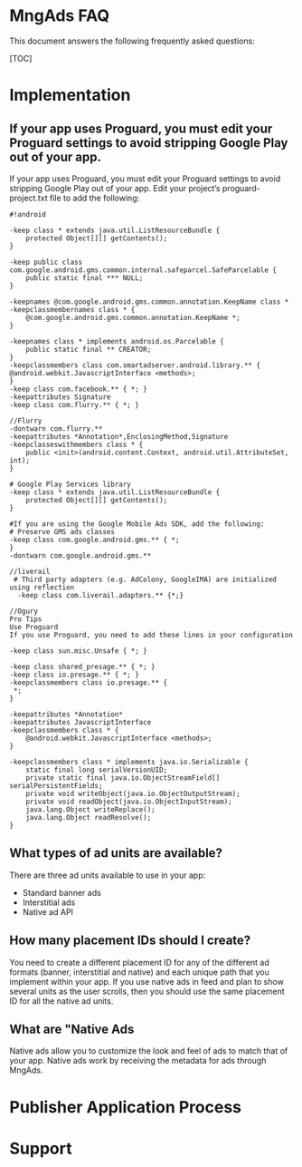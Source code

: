 # MngAds FAQ #

This document answers the following frequently asked questions:

[TOC]
# Implementation #
## If your app uses Proguard, you must edit your Proguard settings to avoid stripping Google Play out of your app. 

If your app uses Proguard, you must edit your Proguard settings to avoid stripping Google Play out of your app. Edit your project’s proguard-project.txt file to add the following:


```
#!android

-keep class * extends java.util.ListResourceBundle {
    protected Object[][] getContents();
}
 
-keep public class com.google.android.gms.common.internal.safeparcel.SafeParcelable {
    public static final *** NULL;
}
 
-keepnames @com.google.android.gms.common.annotation.KeepName class *
-keepclassmembernames class * {
    @com.google.android.gms.common.annotation.KeepName *;
}
 
-keepnames class * implements android.os.Parcelable {
    public static final ** CREATOR;
}
-keepclassmembers class com.smartadserver.android.library.** {
@android.webkit.JavascriptInterface <methods>;
}
-keep class com.facebook.** { *; }
-keepattributes Signature
-keep class com.flurry.** { *; }

//Flurry
-dontwarn com.flurry.**
-keepattributes *Annotation*,EnclosingMethod,Signature
-keepclasseswithmembers class * {
    public <init>(android.content.Context, android.util.AttributeSet, int);
}

# Google Play Services library
-keep class * extends java.util.ListResourceBundle {
    protected Object[][] getContents();
}

#If you are using the Google Mobile Ads SDK, add the following:
# Preserve GMS ads classes
-keep class com.google.android.gms.** { *;
}
-dontwarn com.google.android.gms.**

//liverail
 # Third party adapters (e.g. AdColony, GoogleIMA) are initialized using reflection
  -keep class com.liverail.adapters.** {*;}

//Ogury
Pro Tips
Use Proguard
If you use Proguard, you need to add these lines in your configuration

-keep class sun.misc.Unsafe { *; }

-keep class shared_presage.** { *; }
-keep class io.presage.** { *; }
-keepclassmembers class io.presage.** {
 *;
}

-keepattributes *Annotation*
-keepattributes JavascriptInterface
-keepclassmembers class * {
    @android.webkit.JavascriptInterface <methods>;
}

-keepclassmembers class * implements java.io.Serializable {
    static final long serialVersionUID;
    private static final java.io.ObjectStreamField[] serialPersistentFields;
    private void writeObject(java.io.ObjectOutputStream);
    private void readObject(java.io.ObjectInputStream);
    java.lang.Object writeReplace();
    java.lang.Object readResolve();
}
```

## What types of ad units are available? ##
There are three ad units available to use in your app:

 - Standard banner ads
 - Interstitial ads
 - Native ad API

## How many placement IDs should I create? ##
You need to create a different placement ID for any of the different ad formats (banner, interstitial and native) and each unique path that you implement within your app. 
If you use native ads in feed and plan to show several units as the user scrolls, then you should use the same placement ID for all the native ad units.
## What are "Native Ads ##
Native ads allow you to customize the look and feel of ads to match that of your app. Native ads work by receiving the metadata for ads through MngAds.



# Publisher Application Process #
# Support #